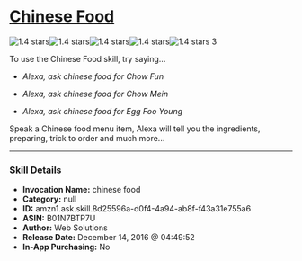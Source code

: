# [Chinese Food](http://alexa.amazon.com/#skills/amzn1.ask.skill.8d25596a-d0f4-4a94-ab8f-f43a31e755a6)
![1.4 stars](../../images/ic_star_black_18dp_1x.png)![1.4 stars](../../images/ic_star_half_black_18dp_1x.png)![1.4 stars](../../images/ic_star_border_black_18dp_1x.png)![1.4 stars](../../images/ic_star_border_black_18dp_1x.png)![1.4 stars](../../images/ic_star_border_black_18dp_1x.png) 3

To use the Chinese Food skill, try saying...

* *Alexa, ask chinese food for Chow Fun*

* *Alexa, ask chinese food for Chow Mein*

* *Alexa, ask chinese food for Egg Foo Young*

Speak a Chinese food menu item, Alexa will tell you the ingredients, preparing, trick to order and much more...

***

### Skill Details

* **Invocation Name:** chinese food
* **Category:** null
* **ID:** amzn1.ask.skill.8d25596a-d0f4-4a94-ab8f-f43a31e755a6
* **ASIN:** B01N7BTP7U
* **Author:** Web Solutions
* **Release Date:** December 14, 2016 @ 04:49:52
* **In-App Purchasing:** No
